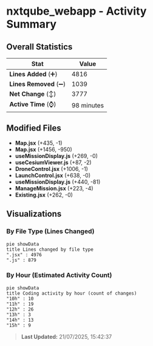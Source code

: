 # nxtqube_webapp - Activity Summary 

## Overall Statistics

| Stat                   | Value                                                             |
| ---------------------- | ----------------------------------------------------------------- |
| **Lines Added** (➕)   | 4816                                          |
| **Lines Removed** (➖) | 1039                                        |
| **Net Change** (↕)    | 3777                |
| **Active Time** (⌚)   | 98 minutes |


## Modified Files
- **Map.jsx** (+435, -1)
- **Map.jsx** (+1456, -950)
- **useMissionDisplay.js** (+269, -0)
- **useCesiumViewer.js** (+87, -2)
- **DroneControl.jsx** (+1006, -1)
- **LaunchControl.jsx** (+638, -0)
- **useMissionDisplay.js** (+440, -81)
- **ManageMission.jsx** (+223, -4)
- **Existing.jsx** (+262, -0)

## Visualizations

### By File Type (Lines Changed)

```mermaid
pie showData
title Lines changed by file type
".jsx" : 4976
".js" : 879
```

### By Hour (Estimated Activity Count)

```mermaid
pie showData
title Coding activity by hour (count of changes)
"10h" : 10
"11h" : 19
"12h" : 26
"13h" : 3
"14h" : 13
"15h" : 9
```


> **Last Updated:** 21/07/2025, 15:42:37
